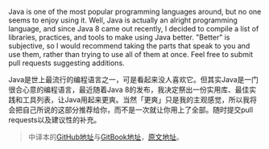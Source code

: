 Java is one of the most popular programming languages around, but no one seems
to enjoy using it. Well, Java is actually an alright programming language, and
since Java 8 came out recently, I decided to compile a list of libraries,
practices, and tools to make using Java better. "Better" is subjective, so I
would recommend taking the parts that speak to you and use them, rather than
trying to use all of them at once. Feel free to submit pull requests
suggesting additions.

Java是世上最流行的编程语言之一，可是看起来没人喜欢它。但其实Java是一门很合心意的编程语言，最近随着Java 8的发布，我决定祭出一份实用库、最佳实践和工具列表，让Java用起来更爽。当然「更爽」只是我的主观感觉，所以我将会把自己所说的这部分推荐给你，而不是一次就让你用上了全部。随时提交pull requests以及建议性的补充。

> 中译本的[GitHub地址](https://github.com/JimmyLv/better-java-zh)与[GitBook地址](https://jimmylv.gitbooks.io/better-java-zh/content/)，[原文地址](https://blog.seancassidy.me/better-java.html)。